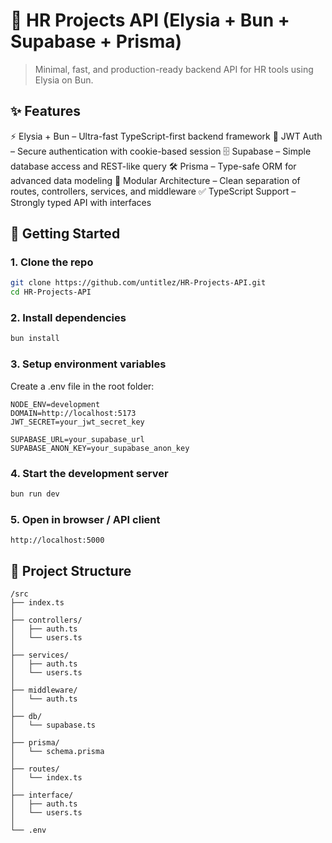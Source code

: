 # 🦊 HR Projects API (Elysia + Bun + Supabase + Prisma)

> Minimal, fast, and production-ready backend API for HR tools using Elysia on Bun.

## ✨ Features

⚡ Elysia + Bun – Ultra-fast TypeScript-first backend framework
🔑 JWT Auth – Secure authentication with cookie-based session
🗄️ Supabase – Simple database access and REST-like query
🛠️ Prisma – Type-safe ORM for advanced data modeling
🧩 Modular Architecture – Clean separation of routes, controllers, services, and middleware
✅ TypeScript Support – Strongly typed API with interfaces

## 🚀 Getting Started
### 1. Clone the repo
```bash
git clone https://github.com/untitlez/HR-Projects-API.git
cd HR-Projects-API
```

### 2. Install dependencies
```bash
bun install
```

### 3. Setup environment variables
Create a .env file in the root folder:
```env
NODE_ENV=development
DOMAIN=http://localhost:5173
JWT_SECRET=your_jwt_secret_key

SUPABASE_URL=your_supabase_url
SUPABASE_ANON_KEY=your_supabase_anon_key
```

### 4. Start the development server
```bash
bun run dev
```

### 5. Open in browser / API client
```plaintext
http://localhost:5000
```

## 🧱 Project Structure
```plaintext
/src
├── index.ts              
│
├── controllers/          
│   ├── auth.ts           
│   └── users.ts          
│
├── services/             
│   ├── auth.ts
│   └── users.ts
│
├── middleware/           
│   └── auth.ts
│
├── db/                   
│   └── supabase.ts       
│
├── prisma/               
│   └── schema.prisma
│
├── routes/               
│   └── index.ts
│
├── interface/            
│   ├── auth.ts
│   └── users.ts
│
└── .env                  
```

